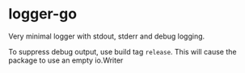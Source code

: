 # logger-go

Very minimal logger with stdout, stderr and debug logging.

To suppress debug output, use build tag `release`.
This will cause the package to use an empty io.Writer
